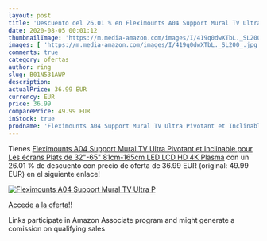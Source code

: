 ```yaml
---
layout: post
title: 'Descuento del 26.01 % en Fleximounts A04 Support Mural TV Ultra P'
date: 2020-08-05 00:01:12
thumbnailImage: 'https://m.media-amazon.com/images/I/419q0dwXTbL._SL200_.jpg'
images: [ 'https://m.media-amazon.com/images/I/419q0dwXTbL._SL200_.jpg' ]
comments: true
category: ofertas
author: ring
slug: B01N531AWP
description:
actualPrice: 36.99 EUR
currency: EUR
price: 36.99
comparePrice: 49.99 EUR
inStock: true
prodname: 'Fleximounts A04 Support Mural TV Ultra Pivotant et Inclinable pour Les écrans Plats de 32"-65"  81cm-165cm  LED  LCD  HD 4K Plasma'
---
```


Tienes [Fleximounts A04 Support Mural TV Ultra Pivotant et Inclinable pour Les écrans Plats de 32"-65"  81cm-165cm  LED  LCD  HD 4K Plasma](https://www.amazon.fr/dp/B01N531AWP/?tag=tolees0d-21) con un 26.01 % de descuento con precio de oferta de 36.99 EUR (original: 49.99 EUR) en el siguiente enlace!

[![Fleximounts A04 Support Mural TV Ultra P](https://m.media-amazon.com/images/I/419q0dwXTbL._SL200_.jpg)](https://www.amazon.fr/dp/B01N531AWP/?tag=tolees0d-21)

[Accede a la oferta!!](https://www.amazon.fr/dp/B01N531AWP/?tag=tolees0d-21)

Links participate in Amazon Associate program and might generate a comission on qualifying sales


